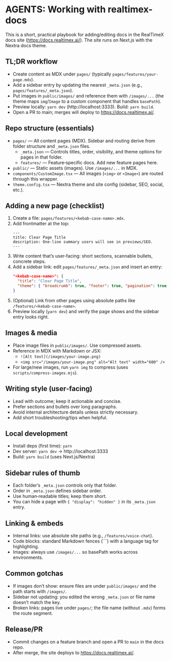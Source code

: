 # AGENTS: Working with realtimex-docs

This is a short, practical playbook for adding/editing docs in the RealTimeX docs site (https://docs.realtimex.ai/). The site runs on Next.js with the Nextra docs theme.

## TL;DR workflow
- Create content as MDX under `pages/` (typically `pages/features/your-page.mdx`).
- Add a sidebar entry by updating the nearest `_meta.json` (e.g., `pages/features/_meta.json`).
- Put images in `public/images/` and reference them with `/images/...` (the theme maps `img`/`Image` to a custom component that handles `basePath`).
- Preview locally: `yarn dev` (http://localhost:3333). Build: `yarn build`. 
- Open a PR to main; merges will deploy to https://docs.realtimex.ai/.

## Repo structure (essentials)
- `pages/` — All content pages (MDX). Sidebar and routing derive from folder structure and `_meta.json` files.
  - `_meta.json` — Controls titles, order, visibility, and theme options for pages in that folder.
  - `features/` — Feature‑specific docs. Add new feature pages here.
- `public/` — Static assets (images). Use `/images/...` in MDX.
- `components/CustomImage.tsx` — All images (`<img>` or `<Image>`) are routed through this wrapper.
- `theme.config.tsx` — Nextra theme and site config (sidebar, SEO, social, etc.).

## Adding a new page (checklist)
1. Create a file: `pages/features/<kebab-case-name>.mdx`.
2. Add frontmatter at the top:
   ```mdx
   ---
   title: Clear Page Title
   description: One‑line summary users will see in previews/SEO.
   ---
   ```
3. Write content that’s user‑facing: short sections, scannable bullets, concrete steps.
4. Add a sidebar link: edit `pages/features/_meta.json` and insert an entry:
   ```json
   "<kebab-case-name>": {
     "title": "Clear Page Title",
     "theme": { "breadcrumb": true, "footer": true, "pagination": true, "toc": true }
   }
   ```
5. (Optional) Link from other pages using absolute paths like `/features/<kebab-case-name>`.
6. Preview locally (`yarn dev`) and verify the page shows and the sidebar entry looks right.

## Images & media
- Place image files in `public/images/`. Use compressed assets.
- Reference in MDX with Markdown or JSX:
  - `![Alt text](/images/your-image.png)`
  - `<img src="/images/your-image.png" alt="Alt text" width="600" />`
- For large/new images, run `yarn img` to compress (uses `scripts/compress-images.mjs`).

## Writing style (user‑facing)
- Lead with outcome; keep it actionable and concise.
- Prefer sections and bullets over long paragraphs.
- Avoid internal architecture details unless strictly necessary.
- Add short troubleshooting/tips when helpful.

## Local development
- Install deps (first time): `yarn`
- Dev server: `yarn dev` → http://localhost:3333
- Build: `yarn build` (uses Next.js/Nextra)

## Sidebar rules of thumb
- Each folder’s `_meta.json` controls only that folder.
- Order in `_meta.json` defines sidebar order.
- Use human‑readable titles; keep them short.
- You can hide a page with `{ "display": "hidden" }` in its `_meta.json` entry.

## Linking & embeds
- Internal links: use absolute site paths (e.g., `/features/voice-chat`).
- Code blocks: standard Markdown fences (```) with a language tag for highlighting.
- Images: always use `/images/...` so basePath works across environments.

## Common gotchas
- If images don’t show: ensure files are under `public/images/` and the path starts with `/images/`.
- Sidebar not updating: you edited the wrong `_meta.json` or file name doesn’t match the key.
- Broken links: pages live under `pages/`; the file name (without `.mdx`) forms the route segment.

## Release/PR
- Commit changes on a feature branch and open a PR to `main` in the docs repo.
- After merge, the site deploys to https://docs.realtimex.ai/.


